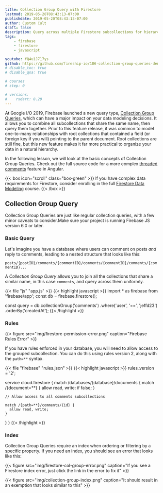 ```yaml
---
title: Collection Group Query with Firestore
lastmod: 2019-05-20T08:43:13-07:00
publishdate: 2019-05-20T08:43:13-07:00
author: Custom Cult
draft: false
description: Query across multiple Firestore subcollections for hierarchical data structures, like threaded comments. 
tags: 
    - firebase
    - firestore
    - javascript

youtube: fQ4u1J717ys
github: https://github.com/fireship-io/186-collection-group-queries-demo
# disable_toc: true
# disable_qna: true

# courses
# step: 0

# versions:
#    rxdart: 0.20
---
```


At Google I/O 2019, Firebase launched a new query type, [Collection Group Queries](https://firebase.google.com/docs/firestore/query-data/queries#collection-group-query), which can have a major impact on your data modeling decisions. It allows you to combine all subcollections that share the same name, then query them together. Prior to this feature release, it was common to model one-to-many relationships with root collections that contained a field (or foreign key if you will) pointing to the parent document. Root collections are still fine, but this new feature makes it far more practical to organize your data in a natural hierarchy.

In the following lesson, we will look at the basic concepts of Collection Group Queries. Check out the full source code for a more complex [threaded comments](https://github.com/fireship-io/186-collection-group-queries-demo) feature in Angular. 

{{< box icon="scroll" class="box-green" >}}
If you have complex data requirements for Firestore, consider enrolling in the full [Firestore Data Modeling](/courses/firestore-data-modeling/) course.
{{< /box >}}


## Collection Group Query

Collection Group Queries are just like regular collection queries, with a few minor caveats to consider.Make sure your project is running Firebase JS version 6.0 or later. 

### Basic Query

Let's imagine you have a database where users can comment on posts *and* reply to comments, leading to a nested structure that looks like this: 

`posts/{postID}/comments/{commentID}/comments/{commentID}/comments/{commentID}...`

A *Collection Group Query* allows you to join all the collections that share a similar name, in this case `comments`, and query across them uniformly.  

{{< file "js" "app.js" >}}
{{< highlight javascript >}}
import * as firebase from 'firebase/app';
const db = firebase.firestore();


const query = db.collectionGroup('comments')
                .where('user', '==', 'jeffd23')
                .orderBy('createdAt');
{{< /highlight >}}

### Rules

{{< figure  src="img/firestore-permission-error.png" caption="Firebase Rules Error" >}}

If you have rules enforced in your database, you will need to allow access to the grouped subcollection. You can do this using rules version 2, along with the `path=**` syntax. 

{{< file "firebase" "rules.json" >}}
{{< highlight javascript >}}
rules_version = '2';

service cloud.firestore {
  match /databases/{database}/documents {
    match /{document=**} {
      allow read, write: if false;
    }
    

    // Allow access to all comments subcollections
    
    match /{path=**}/comments/{id} {
      allow read, write;
    }
    
  }
}
{{< /highlight >}}


### Index

Collection Group Queries require an index when ordering or filtering by a specific property. If you need an index, you should see an error that looks like this: 

{{< figure  src="img/firestore-col-group-error.png" caption="If you see a Firestore index error, just click the link in the error to fix it" >}}

{{< figure  src="img/collection-group-index.png" caption="It should result in an exemption that looks similar to this" >}}
